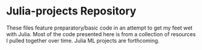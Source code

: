 # Julia-projects Repository
These files feature preparatory/basic code in an attempt to get my feet wet with Julia. Most of the code presented here is from a collection of resources I pulled together over time. Julia ML projects are forthcoming.
